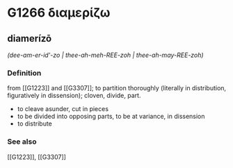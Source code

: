 # G1266 διαμερίζω

## diamerízō

_(dee-am-er-id'-zo | thee-ah-meh-REE-zoh | thee-ah-may-REE-zoh)_

### Definition

from [[G1223]] and [[G3307]]; to partition thoroughly (literally in distribution, figuratively in dissension); cloven, divide, part.

- to cleave asunder, cut in pieces
- to be divided into opposing parts, to be at variance, in dissension
- to distribute

### See also

[[G1223]], [[G3307]]

